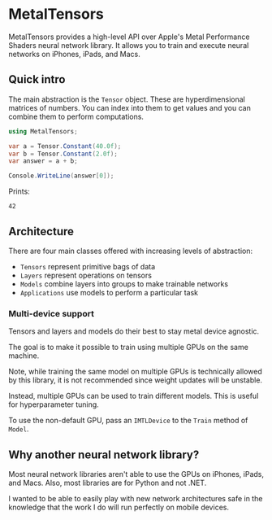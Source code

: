 # MetalTensors

MetalTensors provides a high-level API over Apple's Metal Performance Shaders
neural network library. It allows you to train and execute neural networks
on iPhones, iPads, and Macs.



## Quick intro

The main abstraction is the `Tensor` object.
These are hyperdimensional matrices of numbers.
You can index into them to get values and
you can combine them to perform computations.

```csharp
using MetalTensors;

var a = Tensor.Constant(40.0f);
var b = Tensor.Constant(2.0f);
var answer = a + b;

Console.WriteLine(answer[0]);
```

Prints:

```
42
```



## Architecture

There are four main classes offered with increasing levels of abstraction:

* `Tensors` represent primitive bags of data
* `Layers` represent operations on tensors
* `Models` combine layers into groups to make trainable networks
* `Applications` use models to perform a particular task

### Multi-device support

Tensors and layers and models do their best to stay
metal device agnostic.

The goal is to make it possible to train using multiple GPUs
on the same machine.

Note, while training the same model
on multiple GPUs is technically allowed by this library,
it is not recommended since weight updates will be unstable.

Instead, multiple GPUs can be used to train different models.
This is useful for hyperparameter tuning.

To use the non-default GPU, pass an `IMTLDevice` to the
`Train` method of `Model`.



## Why another neural network library?

Most neural network libraries aren't able to use the GPUs
on iPhones, iPads, and Macs.
Also, most libraries are for Python and not .NET.

I wanted to be able to easily play with new network architectures
safe in the knowledge that the work I do will run perfectly
on mobile devices.

